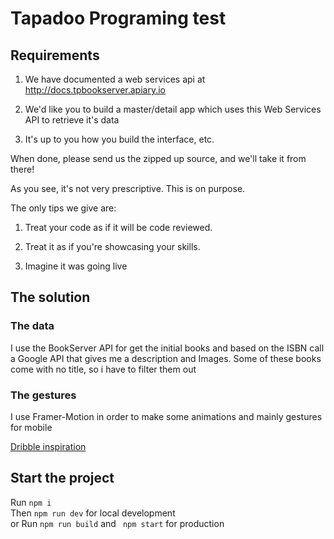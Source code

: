 # Tapadoo Programing test

## Requirements

1. We have documented a web services api at http://docs.tpbookserver.apiary.io

2. We'd like you to build a master/detail app which uses this Web Services API to retrieve it's data

3. It's up to you how you build the interface, etc.

When done, please send us the zipped up source, and we'll take it from there!

As you see, it's not very prescriptive. This is on purpose.

The only tips we give are:

1. Treat your code as if it will be code reviewed.

2. Treat it as if you're showcasing your skills.

3. Imagine it was going live

## The solution

### The data

I use the BookServer API for get the initial books and based on the ISBN call a Google API that gives me a description and Images.
Some of these books come with no title, so i have to filter them out

### The gestures

I use Framer-Motion in order to make some animations and mainly gestures for mobile

[Dribble inspiration](https://dribbble.com/shots/16246812-Book-Store-Mobile-App/attachments/8111441?mode=media)

## Start the project

Run `npm i` <br>
Then `npm run dev` for local development <br>
or
Run `npm run build` and ` npm start` for production
